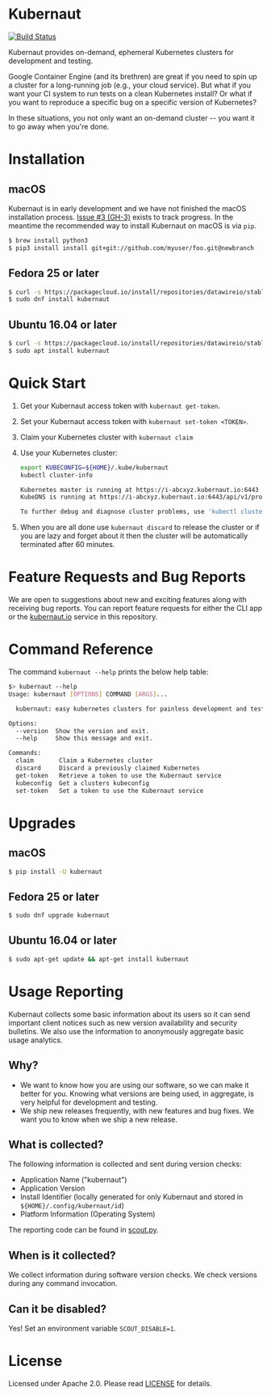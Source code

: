 # Kubernaut

[![Build Status](https://travis-ci.org/datawire/kubernaut.svg?branch=master)](https://travis-ci.org/datawire/kubernaut)

Kubernaut provides on-demand, ephemeral Kubernetes clusters for development and testing.

Google Container Engine (and its brethren) are great if you need to spin up a cluster for a long-running job (e.g., your cloud service). But what if you want your CI system to run tests on a clean Kubernetes install? Or what if you want to reproduce a specific bug on a specific version of Kubernetes?

In these situations, you not only want an on-demand cluster -- you want it to go away when you're done.

# Installation

## macOS

Kubernaut is in early development and we have not finished the macOS installation process. [Issue #3 (GH-3)](../../issues/3) exists to track progress. In the meantime the recommended way to install Kubernaut on macOS is via `pip`.

```bash
$ brew install python3
$ pip3 install install git+git://github.com/myuser/foo.git@newbranch
```

## Fedora 25 or later

```bash
$ curl -s https://packagecloud.io/install/repositories/datawireio/stable/script.rpm.sh | sudo bash
$ sudo dnf install kubernaut
```

## Ubuntu 16.04 or later

```bash
$ curl -s https://packagecloud.io/install/repositories/datawireio/stable/script.deb.sh | sudo bash
$ sudo apt install kubernaut
```

# Quick Start

1. Get your Kubernaut access token with `kubernaut get-token`.
2. Set your Kubernaut access token with `kubernaut set-token <TOKEN>`.
3. Claim your Kubernetes cluster with `kubernaut claim`
4. Use your Kubernetes cluster:

    ```bash
    export KUBECONFIG=${HOME}/.kube/kubernaut
    kubectl cluster-info

    Kubernetes master is running at https://i-abcxyz.kubernaut.io:6443
    KubeDNS is running at https://i-abcxyz.kubernaut.io:6443/api/v1/proxy/namespaces/kube-system/services/kube-dns

    To further debug and diagnose cluster problems, use 'kubectl cluster-info dump'.
    ```

5. When you are all done use `kubernaut discard` to release the cluster or if you are lazy and forget about it then the cluster will be automatically terminated after 60 minutes.

# Feature Requests and Bug Reports

We are open to suggestions about new and exciting features along with receiving bug reports. You can report feature requests for either the CLI app or the [kubernaut.io](https://github.com/datawire/kubernaut) service in this repository.

# Command Reference

The command `kubernaut --help` prints the below help table:

```bash
$> kubernaut --help
Usage: kubernaut [OPTIONS] COMMAND [ARGS]...

  kubernaut: easy kubernetes clusters for painless development and testing

Options:
  --version  Show the version and exit.
  --help     Show this message and exit.

Commands:
  claim       Claim a Kubernetes cluster
  discard     Discard a previously claimed Kubernetes
  get-token   Retrieve a token to use the Kubernaut service
  kubeconfig  Get a clusters kubeconfig
  set-token   Set a token to use the Kubernaut service
```

# Upgrades

## macOS

```bash
$ pip install -U kubernaut
```

## Fedora 25 or later

```bash
$ sudo dnf upgrade kubernaut
```

## Ubuntu 16.04 or later

```bash
$ sudo apt-get update && apt-get install kubernaut
```

# Usage Reporting

Kubernaut collects some basic information about its users so it can send important client notices such as new version availability and security bulletins. We also use the information to anonymously aggregate basic usage analytics.

## Why?

- We want to know how you are using our software, so we can make it better for you. Knowing what versions are being used, in aggregate, is very helpful for development and testing.
- We ship new releases frequently, with new features and bug fixes. We want you to know when we ship a new release.

## What is collected?

The following information is collected and sent during version checks:

- Application Name ("kubernaut")
- Application Version
- Install Identifier (locally generated for only Kubernaut and stored in `${HOME}/.config/kubernaut/id`)
- Platform Information (Operating System)

The reporting code can be found in [scout.py](kubernaut/scout_client.py).

## When is it collected?

We collect information during software version checks. We check versions during any command invocation.

## Can it be disabled?

Yes! Set an environment variable `SCOUT_DISABLE=1`.

# License

Licensed under Apache 2.0. Please read [LICENSE](LICENSE) for details.
